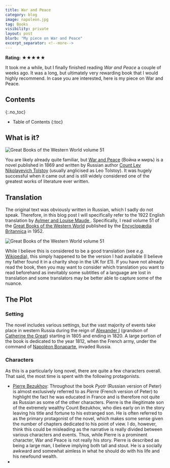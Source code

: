 ```yaml
---
title: War and Peace
category: blog
image: napoleon.jpg
tag: Books
visibility: private
layout: post
blurb: "My piece on War and Peace"
excerpt_separator: <!--more-->
---
```


**Rating:** ★★★★★

It took me a while, but I finally finished reading *War and Peace* a couple of weeks ago. It was a long, but ultimately very rewarding book that I would highly recommend. In case you are interested, here is my piece on War and Peace.

## Contents
{:.no_toc}

* Table of Contents
{:toc}

## What is it?

<img src="{{ site.image_path }}/tolstoy.jpg" class="in-post-content-image" alt="Great Books of the Western World volume 51">

You are likely already quite familiar, but [War and Peace](https://en.wikipedia.org/wiki/War_and_Peace) (Война и миръ) is a novel published in 1869 and written by Russian author [Count Lev Nikolayevich Tolstoy](https://en.wikipedia.org/wiki/Leo_Tolstoy) (usually anglicised as Leo Tolstoy). It was hugely successful when it came out and is still widely considered one of the greatest works of literature ever written.

## Translation

The original text was obviously written in Russian, which I sadly do not speak. Therefore, in this blog post I will specifically refer to the 1922 English translation by [Aylmer and Louise Maude
](https://en.wikipedia.org/wiki/Aylmer_and_Louise_Maude). Specifically, I read volume 51 of the [Great Books of the Western World](https://en.wikipedia.org/wiki/Great_Books_of_the_Western_World) published by the [Encyclopædia Britannica](https://en.wikipedia.org/wiki/Encyclop%C3%A6dia_Britannica,_Inc.) in 1952.

<img src="{{ site.image_path }}/britannica_51.jpg" class="in-post-content-image" alt="Great Books of the Western World volume 51">

While I believe this is considered to be a good translation (see *e.g.* [Wikipedia](https://en.wikipedia.org/wiki/War_and_Peace#Comparing_translations)), this simply happened to be the version I had available (I believe my father found it in a charity shop in the UK for £1). If you have not already read the book, then you may want to consider which translation you want to read beforehand as inevitably some subtitles of a language are lost in translation and some translators may be better able to capture some of the nuance.

## The Plot

### Setting

The novel includes various settings, but the vast majority of events take place in western Russia during the reign of [Alexander I](https://en.wikipedia.org/wiki/Alexander_I_of_Russia) (grandson of [Catherine the Great](https://en.wikipedia.org/wiki/Catherine_the_Great)) starting in 1805 and ending in 1820. A large portion of the book is dedicated to the year 1812, when the French army, under the command of [Napoléon Bonaparte](https://en.wikipedia.org/wiki/Napoleon), invaded Russia.

### Characters

As this is a particularly long novel, there are quite a few characters overall. That said, the most time is spent with the following protagonists.

- [Pierre Bezukhov](https://en.wikipedia.org/wiki/Pierre_Bezukhov): Throughout the book *Pyotr* (Russian version of Peter) is almost exclusively referred to as *Pierre* (French version of Peter) to highlight the fact he was educated in France and is therefore not quite as Russian as some of the other characters. Pierre is the illegitimate son of the extremely wealthy Count Bezukhov, who dies early on in the story leaving his title and fortune to his estranged son. He is often referred to as the primary protagonist of the novel, which makes some sense given the number of chapters dedicated to his point of view. I do, however, think this could be misleading as the narrative is really divided between various characters and events. Thus, while Pierre is a prominent character, War and Peace is not really his story. Pierre is described as being a large man, I believe implying both tall and stout. He is a socially awkward and somewhat aimless in what he should do with his life and his newfound wealth.
- []()
